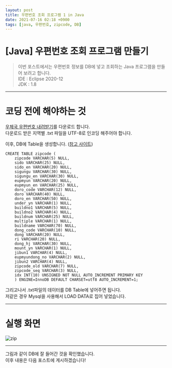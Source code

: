 ```yaml
---
layout: post
title: 우편번호 조회 프로그램 1 in Java
date: 2021-07-16 02:18 +0900
tags: [java, 우편번호, zipcode, DB]
---
```


# [Java] 우편번호 조회 프로그램 만들기  
>이번 포스트에서는 우편번호 정보를 DB에 넣고 조회하는 Java 프로그램을 만들어 보려고 합니다.  
IDE : Eclipse 2020-12  
JDK : 1.8  

***

# 코딩 전에 해야하는 것
[우체국 우편번호 내려받기](https://www.epost.go.kr/search/zipcode/areacdAddressDown.jsp)를 다운로드 합니다.  
다운로드 받은 지역별 .txt 파일을 UTF-8로 인코딩 해주어야 합니다.  

이후, DB에 Table을 생성합니다.  ([참고 사이트](https://ivps.tistory.com/748))  
```
CREATE TABLE zipcode ( 
	zipcode VARCHAR(5) NULL, 
	sido VARCHAR(25) NULL, 
	sido_en VARCHAR(20) NULL, 
	sigungu VARCHAR(30) NULL, 
	sigungu_en VARCHAR(30) NULL, 
	eupmyun VARCHAR(20) NULL, 
	eupmyun_en VARCHAR(25) NULL, 
	doro_code VARCHAR(12) NULL, 
	doro VARCHAR(40) NULL, 
	doro_en VARCHAR(50) NULL, 
	under_yn VARCHAR(1) NULL, 
	buildno1 VARCHAR(5) NULL, 
	buildno2 VARCHAR(4) NULL, 
	buildnum VARCHAR(25) NULL, 
	multiple VARCHAR(1) NULL, 
	buildname VARCHAR(70) NULL, 
	dong_code VARCHAR(10) NULL, 
	dong VARCHAR(20) NULL, 
	ri VARCHAR(20) NULL, 
	dong_hj VARCHAR(30) NULL, 
	mount_yn VARCHAR(1) NULL, 
	jibun1 VARCHAR(4) NULL, 
	eupmyundong_no VARCHAR(2) NULL, 
	jibun2 VARCHAR(4) NULL, 
	zipcode_old VARCHAR(7) NULL, 
	zipcode_seq VARCHAR(3) NULL, 
	idx INT(10) UNSIGNED NOT NULL AUTO_INCREMENT PRIMARY KEY 
	) ENGINE=InnoDB DEFAULT CHARSET=utf8 AUTO_INCREMENT=1;
```

그리고나서 .txt파일의 데이터를 DB Table에 넣어주면 됩니다.  
저같은 경우 Mysql을 사용해서 LOAD DATA로 집어 넣었습니다.  

***

# 실행 화면  
![zip](https://user-images.githubusercontent.com/23252539/126070186-2c1ffd33-47da-406d-9a85-bdfdc6e05d43.JPG)


***
그림과 같이 DB에 잘 들어간 것을 확인했습니다.  
이후 내용은 다음 포스트에 게시하겠습니다!